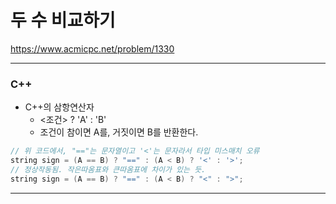 # 두 수 비교하기

https://www.acmicpc.net/problem/1330

<hr> 

### C++
- C++의 삼항연산자
  - <조건> ? 'A' : 'B'
  - 조건이 참이면 A를, 거짓이면 B를 반환한다.

```cpp
// 위 코드에서, "=="는 문자열이고 '<'는 문자라서 타입 미스매치 오류
string sign = (A == B) ? "==" : (A < B) ? '<' : '>';
// 정상작동됨. 작은따옴표와 큰따옴표에 차이가 있는 듯.
string sign = (A == B) ? "==" : (A < B) ? "<" : ">";
```

<hr>
